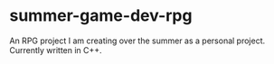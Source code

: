 # summer-game-dev-rpg
An RPG project I am creating over the summer as a personal project. Currently written in C++.
